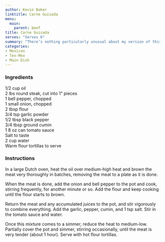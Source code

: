```yaml
---
author: Kevin Baker
linktitle: Carne Guisada
menu:
  main:
    parent: beef
title: Carne Guisada
serves: "Serves 6"
summary: "There’s nothing particularly unusual about my version of this Tex-Mex classic (which I think I got from a local Junior League cookbook), but it’s awfully good."
categories:
- Mexican
- Tex-Mex
- Main Dish
---
```

### Ingredients

<div class="ingredient-list">

1/2 cup oil  
2 lbs round steak, cut into 1” pieces   
1 bell pepper, chopped  
1 small onion, chopped  
2 tbsp flour  
3/4 tsp garlic powder  
1/2 tbsp black pepper  
3/4 tbsp ground cumin  
1 8 oz can tomato sauce  
Salt to taste  
2 cup water  
Warm flour tortillas to serve  

</div>

### Instructions

In a large Dutch oven, heat the oil over medium-high heat and brown the meat very thoroughly in batches, removing the meat to a plate as it is done.

When the meat is done, add the onion and bell pepper to the pot and cook, stirring frequently, for another minute or so. Add the flour and keep cooking until the flour starts to brown. 

Return the meat and any accumulated juices to the pot, and stir vigorously to combine everything. Add the garlic, pepper, cumin, and 1 tsp salt. Stir in the tomato sauce and water.

Once this mixture comes to a simmer, reduce the heat to medium-low. Partially cover the pot and simmer, stirring occasionally, until the meat is very tender (about 1 hour). Serve with hot flour tortillas.